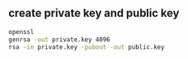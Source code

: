 ## create private key and public key

```sh
openssl
genrsa -out private.key 4096
rsa -in private.key -pubout -out public.key
```
